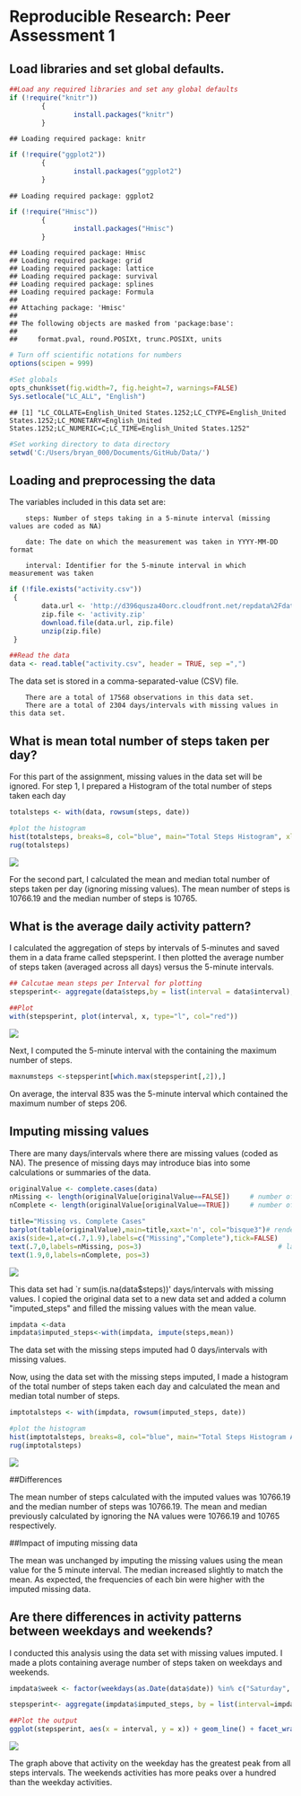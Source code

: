 # Reproducible Research: Peer Assessment 1
## Load libraries and set global defaults.


```r
##Load any required libraries and set any global defaults
if (!require("knitr"))
        {
                install.packages("knitr")
        }
```

```
## Loading required package: knitr
```

```r
if (!require("ggplot2"))
        {
                install.packages("ggplot2")
        }
```

```
## Loading required package: ggplot2
```

```r
if (!require("Hmisc"))
        {
                install.packages("Hmisc")
        }
```

```
## Loading required package: Hmisc
## Loading required package: grid
## Loading required package: lattice
## Loading required package: survival
## Loading required package: splines
## Loading required package: Formula
## 
## Attaching package: 'Hmisc'
## 
## The following objects are masked from 'package:base':
## 
##     format.pval, round.POSIXt, trunc.POSIXt, units
```

```r
# Turn off scientific notations for numbers
options(scipen = 999)  

#Set globals
opts_chunk$set(fig.width=7, fig.height=7, warnings=FALSE)  
Sys.setlocale("LC_ALL", "English") 
```

```
## [1] "LC_COLLATE=English_United States.1252;LC_CTYPE=English_United States.1252;LC_MONETARY=English_United States.1252;LC_NUMERIC=C;LC_TIME=English_United States.1252"
```

```r
#Set working directory to data directory
setwd('C:/Users/bryan_000/Documents/GitHub/Data/')
```

## Loading and preprocessing the data

The variables included in this data set are:

        steps: Number of steps taking in a 5-minute interval (missing values are coded as NA)

        date: The date on which the measurement was taken in YYYY-MM-DD format

        interval: Identifier for the 5-minute interval in which measurement was taken

```r
if (!file.exists("activity.csv"))
 {
        data.url <- 'http://d396qusza40orc.cloudfront.net/repdata%2Fdata%2Factivity.zip'
        zip.file <- 'activity.zip'
        download.file(data.url, zip.file) 
        unzip(zip.file)
 }

##Read the data
data <- read.table("activity.csv", header = TRUE, sep =",")
```

The data set is stored in a comma-separated-value (CSV) file.

        There are a total of 17568 observations in this data set.  
        There are a total of 2304 days/intervals with missing values in this data set.

## What is mean total number of steps taken per day?

For this part of the assignment, missing values in the data set will be ignored. For step 1, I prepared a Histogram of the total number of steps taken each day

```r
totalsteps <- with(data, rowsum(steps, date))

#plot the histogram
hist(totalsteps, breaks=8, col="blue", main="Total Steps Histogram", xlab="Steps")
rug(totalsteps)
```

![](./PA1_template_files/figure-html/unnamed-chunk-3-1.png) 

For the second part, I calculated the mean and median total number of steps taken per day (ignoring missing values).  The mean number of steps is 10766.19 and the median number of steps is 10765.

## What is the average daily activity pattern?


I calculated the aggregation of steps by intervals of 5-minutes and saved them in a data frame called stepsperint. I then plotted the average number of steps taken (averaged across all days) versus the 5-minute intervals.

```r
## Calcutae mean steps per Interval for plotting
stepsperint<- aggregate(data$steps,by = list(interval = data$interval), FUN=mean, na.rm="TRUE")

##Plot 
with(stepsperint, plot(interval, x, type="l", col="red"))
```

![](./PA1_template_files/figure-html/unnamed-chunk-4-1.png) 

Next, I computed the 5-minute interval with the containing the maximum number of steps.

```r
maxnumsteps <-stepsperint[which.max(stepsperint[,2]),]
```

On average, the interval 835 was the 5-minute interval which contained the maximum number of steps 206.

## Imputing missing values

There are many days/intervals where there are missing values (coded as NA). The presence of missing days may introduce bias into some calculations or summaries of the data.  


```r
originalValue <- complete.cases(data)  
nMissing <- length(originalValue[originalValue==FALSE])     # number of records with NA  
nComplete <- length(originalValue[originalValue==TRUE])     # number of complete records

title="Missing vs. Complete Cases"  
barplot(table(originalValue),main=title,xaxt='n', col="bisque3")# render Complete Cases barplot  
axis(side=1,at=c(.7,1.9),labels=c("Missing","Complete"),tick=FALSE)    # render axis  
text(.7,0,labels=nMissing, pos=3)                                  # label the NA's bar  
text(1.9,0,labels=nComplete, pos=3)   
```

![](./PA1_template_files/figure-html/unnamed-chunk-6-1.png) 

This data set had `r sum(is.na(data$steps))' days/intervals with missing values.  I copied the original data set to a new data set and added a column "imputed_steps" and filled the missing values with the mean value.


```r
impdata <-data
impdata$imputed_steps<-with(impdata, impute(steps,mean))
```

The data set with the missing steps imputed had 0 days/intervals with missing values.

Now, using the data set with the missing steps imputed, I made a histogram of the total number of steps taken each day and calculated the mean and median total number of steps.

```r
imptotalsteps <- with(impdata, rowsum(imputed_steps, date))

#plot the histogram
hist(imptotalsteps, breaks=8, col="blue", main="Total Steps Histogram After NA Imputed", xlab="Steps")
rug(imptotalsteps)
```

![](./PA1_template_files/figure-html/unnamed-chunk-8-1.png) 

##Differences

The mean number of steps calculated with the imputed values was 10766.19 and the median number of steps was 10766.19.  The mean and median previously calculated by ignoring the NA values were 10766.19 and 10765 respectively.   

##Impact of imputing missing data

The mean was unchanged by imputing the missing values using the mean value for the 5 minute interval.  The median increased slightly to match the mean. As expected, the frequencies of each bin were higher with the imputed missing data.

## Are there differences in activity patterns between weekdays and weekends?

I conducted this analysis using the data set with missing values imputed.  I made a plots containing average number of steps taken on weekdays and weekends.

```r
impdata$week <- factor(weekdays(as.Date(data$date)) %in% c("Saturday", "Sunday"), c("FALSE", "TRUE"), c("weekdays", "weekend"))

stepsperint<- aggregate(impdata$imputed_steps, by = list(interval=impdata$interval, week=impdata$week), FUN = mean, na.rm = TRUE)

##Plot the output
ggplot(stepsperint, aes(x = interval, y = x)) + geom_line() + facet_wrap(~week, ncol=1)
```

![](./PA1_template_files/figure-html/unnamed-chunk-9-1.png) 

The graph above that activity on the weekday has the greatest peak from all steps intervals. The weekends activities has more peaks over a hundred than the weekday activities. 
